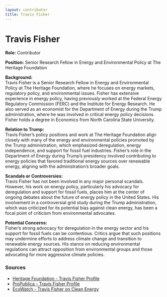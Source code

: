 ```yaml
---
layout: contributor  
title: Travis Fisher  
---
```


# Travis Fisher

**Role:** Contributor

**Position:** Senior Research Fellow in Energy and Environmental Policy at The Heritage Foundation

**Background:**  
Travis Fisher is a Senior Research Fellow in Energy and Environmental Policy at The Heritage Foundation, where he focuses on energy markets, regulatory policy, and environmental issues. Fisher has extensive experience in energy policy, having previously worked at the Federal Energy Regulatory Commission (FERC) and the Institute for Energy Research. He also served as an economist for the Department of Energy during the Trump administration, where he was involved in critical energy policy decisions. Fisher holds a degree in Economics from North Carolina State University.

**Relation to Trump:**  
Travis Fisher’s policy positions and work at The Heritage Foundation align closely with many of the energy and environmental policies promoted by the Trump administration, which emphasized deregulation, energy independence, and support for fossil fuel industries. Fisher’s role in the Department of Energy during Trump’s presidency involved contributing to energy policies that favored traditional energy sources over renewable energy, aligning with the administration’s broader goals.

**Scandals or Controversies:**  
Travis Fisher has not been involved in any major personal scandals. However, his work on energy policy, particularly his advocacy for deregulation and support for fossil fuels, places him at the center of ongoing debates about the future of energy policy in the United States. His involvement in a controversial grid study during the Trump administration, which was criticized for its potential bias against clean energy, has been a focal point of criticism from environmental advocates.

**Potential Concerns:**  
Fisher’s strong advocacy for deregulation in the energy sector and his support for fossil fuels can be contentious. Critics argue that such positions may undermine efforts to address climate change and transition to renewable energy sources. His stance on reducing environmental regulations can attract opposition from environmental groups and those advocating for more aggressive climate policies.

### Sources
- [Heritage Foundation - Travis Fisher Profile](https://www.heritage.org/staff/travis-fisher)
- [ProPublica - Travis Fisher Profile](https://projects.propublica.org/trumptown/staffers/travis-scott-fisher)
- [EcoWatch - Travis Fisher on Clean Energy](https://www.ecowatch.com)
